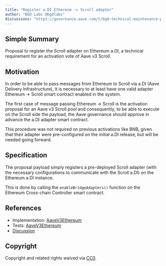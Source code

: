 ```yaml
---
title: "Register a.DI Ethereum -> Scroll adapter"
author: "BGD Labs @bgdlabs"
discussions: "https://governance.aave.com/t/bgd-technical-maintenance-proposals/15274/15"
---
```


## Simple Summary

Proposal to register the Scroll adapter on Ethereum a.DI, a technical requirement for an activation vote of Aave v3 Scroll.

## Motivation

In order to be able to pass messages from Ethereum to Scroll via a.DI (Aave Delivery Infrastructure), it is necessary to at least have one valid adapter Ethereum -> Scroll smart contract enabled in the system.

The first case of message passing Ethereum -> Scroll is the activation proposal for an Aave v3 Scroll pool and consequently, to be able to execute on the Scroll side the payload, the Aave governance should approve in advance the a.DI adapter smart contract.

This procedure was not required on previous activations like BNB, given that their adapter were pre-configured on the initial a.DI release, but will be needed going forward.

## Specification

The proposal payload simply registers a pre-deployed Scroll adapter (with the necessary configurations to communicate with the Scroll a.DI) on the Ethereum a.DI instance.

This is done by calling the `enableBridgeAdapters()` function on the Ethereum Cross-chain Controller smart contract.

## References

- Implementation: [AaveV3Ethereum](https://github.com/bgd-labs/aave-proposals-v3/blob/main/src/20240122_AaveV3Ethereum_RegisterADIScrollAdapter/AaveV3Ethereum_RegisterADIScrollAdapter_20240122.sol)
- Tests: [AaveV3Ethereum](https://github.com/bgd-labs/aave-proposals-v3/blob/main/src/20240122_AaveV3Ethereum_RegisterADIScrollAdapter/AaveV3Ethereum_RegisterADIScrollAdapter_20240122.t.sol)
- [Discussion](https://governance.aave.com/t/arfc-aave-v3-deployment-on-scroll-mainnet/16126/)

## Copyright

Copyright and related rights waived via [CC0](https://creativecommons.org/publicdomain/zero/1.0/).
